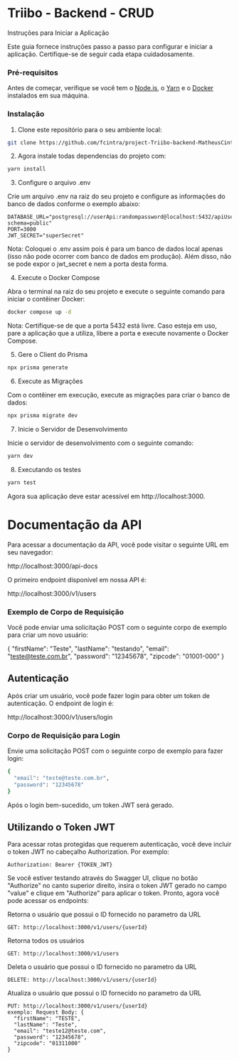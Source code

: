 
# Triibo - Backend - CRUD


Instruções para Iniciar a Aplicação

Este guia fornece instruções passo a passo para configurar e iniciar a aplicação. Certifique-se de seguir cada etapa cuidadosamente.

### Pré-requisitos

Antes de começar, verifique se você tem o [Node.js](https://nodejs.org), o [Yarn](https://yarnpkg.com) e o [Docker](https://www.docker.com) instalados em sua máquina.

### Instalação

1. Clone este repositório para o seu ambiente local:

```bash
git clone https://github.com/fcintra/project-Triibo-backend-MatheusCintra.git
```

2. Agora instale todas dependencias do projeto com:

```bash
yarn install
```

3. Configure o arquivo .env

Crie um arquivo .env na raiz do seu projeto e configure as informações do banco de dados conforme o exemplo abaixo:

```env
DATABASE_URL="postgresql://userApi:randompassword@localhost:5432/apiUser?schema=public"
PORT=3000
JWT_SECRET="superSecret"
```
Nota: Coloquei o .env assim pois é para um banco de dados local apenas (isso não pode ocorrer com banco de dados em produção).
Além disso, não se pode expor o jwt_secret e nem a porta desta forma.

4. Execute o Docker Compose

Abra o terminal na raiz do seu projeto e execute o seguinte comando para iniciar o contêiner Docker:

```bash
docker compose up -d
```
Nota: Certifique-se de que a porta 5432 está livre. Caso esteja em uso, pare a aplicação que a utiliza, libere a porta e execute novamente o Docker Compose.

5. Gere o Client do Prisma

```bash
npx prisma generate
```

6. Execute as Migrações

Com o contêiner em execução, execute as migrações para criar o banco de dados:

```bash
npx prisma migrate dev
```

7. Inicie o Servidor de Desenvolvimento

Inicie o servidor de desenvolvimento com o seguinte comando:

```bash
yarn dev
```

8. Executando os testes

```bash
yarn test
```

Agora sua aplicação deve estar acessível em http://localhost:3000.


# Documentação da API

Para acessar a documentação da API, você pode visitar o seguinte URL em seu navegador:

http://localhost:3000/api-docs

O primeiro endpoint disponível em nossa API é:

http://localhost:3000/v1/users

### Exemplo de Corpo de Requisição

Você pode enviar uma solicitação POST com o seguinte corpo de exemplo para criar um novo usuário:

{
  "firstName": "Teste",
  "lastName": "testando",
  "email": "teste@teste.com.br",
  "password": "12345678",
  "zipcode": "01001-000"
}

## Autenticação

Após criar um usuário, você pode fazer login para obter um token de autenticação. O endpoint de login é:

http://localhost:3000/v1/users/login

### Corpo de Requisição para Login

Envie uma solicitação POST com o seguinte corpo de exemplo para fazer login:

```bash
{
  "email": "teste@teste.com.br",
  "password": "12345678"
}
```

Após o login bem-sucedido, um token JWT será gerado.

## Utilizando o Token JWT

Para acessar rotas protegidas que requerem autenticação, você deve incluir o token JWT no cabeçalho Authorization. Por exemplo:

```
Authorization: Bearer {TOKEN_JWT}
```

Se você estiver testando através do Swagger UI, clique no botão "Authorize" no canto superior direito, insira o token JWT gerado no campo "value" e clique em "Authorize" para aplicar o token. Pronto, agora você pode acessar os endpoints:

Retorna o usuário que possui o ID fornecido no parametro da URL
```
GET: http://localhost:3000/v1/users/{userId}
```

Retorna todos os usuários
```
GET: http://localhost:3000/v1/users
```

Deleta o usuário que possui o ID fornecido no parametro da URL
```
DELETE: http://localhost:3000/v1/users/{userId}
```
Atualiza o usuário que possui o ID fornecido no parametro da URL
```
PUT: http://localhost:3000/v1/users/{userId}
exemplo: Request Body: {
  "firstName": "TESTE",
  "lastName": "Teste",
  "email": "teste12@teste.com",
  "password": "12345678",
  "zipcode": "01311000"
}
